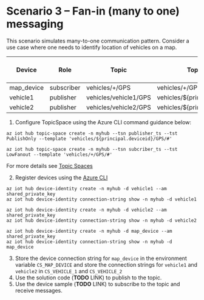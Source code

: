 
# Scenario 3 – Fan-in (many to one) messaging

This scenario simulates many-to-one communication pattern. Consider a use case where one needs to identify location of vehicles on a map.

| Device | Role| Topic | Topic Template | Topic Space Type|
| -------- | --------------- |---------- |---------- |---------- |
| map_device | subscriber | vehicles/+/GPS | vehicles/+/GPS/# | LowFanout|
| vehicle1 | publisher | vehicles/vehicle1/GPS | vehicles/${principal.deviceid}/GPS/# | PublishOnly|
| vehicle2 | publisher | vehicles/vehicle2/GPS | vehicles/${principal.deviceid}/GPS/# | PublishOnly|

1. Configure TopicSpace using the Azure CLI command guidance below:

 ```azurecli
az iot hub topic-space create -n myhub --tsn publisher_ts --tst PublishOnly --template 'vehicles/${principal.deviceid}/GPS/#'

az iot hub topic-space create -n myhub --tsn subcriber_ts --tst LowFanout --template 'vehicles/+/GPS/#'
```

  For more details see [Topic Spaces](https://github.com/Azure/IoTHubMQTTBrokerPreviewSamples#topic-spaces)

2. Register devices using the [Azure CLI](https://docs.microsoft.com/cli/azure/iot/hub/device-identity?view=azure-cli-latest#az_iot_hub_device_identity_create)

```azure cli
az iot hub device-identity create -n myhub -d vehicle1 --am shared_private_key
az iot hub device-identity connection-string show -n myhub -d vehicle1

az iot hub device-identity create -n myhub -d vehicle2 --am shared_private_key
az iot hub device-identity connection-string show -n myhub -d vehicle2

az iot hub device-identity create -n myhub -d map_device --am shared_private_key
az iot hub device-identity connection-string show -n myhub -d map_device
```

3. Store the device connection string for `map_device` in the environment variable `CS_MAP_DEVICE` and store the connection strings for `vehicle1` and `vehicle2` in `CS_VEHICLE_1` and `CS_VEHICLE_2`
4. Use the solution code (**TODO** LINK) to publish to the topic.
5. Use the device sample (**TODO** LINK) to subscribe to the topic and receive messages.
